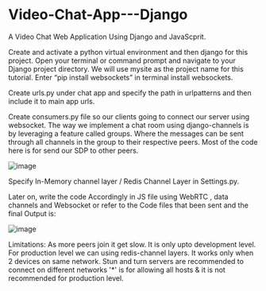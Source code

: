 # Video-Chat-App---Django
A Video Chat Web Application Using Django and JavaScprit.

Create and activate a python virtual environment and then django for this project.
Open your terminal or command prompt and navigate to your Django project directory. We will use mysite as the project name for this tutorial.
Enter “pip install websockets” in terminal install websockets.

Create urls.py under chat app and specify the path in urlpatterns and then include it to main app urls.

Create consumers.py file so our clients going to connect our server using websocket.
The way we implement a chat room using django-channels is by leveraging a feature called groups.
 Where the messages can be sent through all channels in the group to their respective peers.
Most of the code here is for send our SDP to other peers.

![image](https://user-images.githubusercontent.com/85016767/127934206-a29b39e7-0a03-46bc-aa2d-2a0a6558488f.png)



Specify In-Memory channel layer / Redis Channel Layer in Settings.py.

Later on, write the code Accordingly in JS file using WebRTC , data channels and Websocket or refer to the Code files that been sent and the final Output is:

![image](https://user-images.githubusercontent.com/85016767/127934164-e00e4e6e-70a9-490e-b9d8-927045dd76f7.png)

  Limitations:
  As more peers join it get slow.
  It is only upto development level. For production level we can using redis-channel layers.
  It works only when 2 devices on same network.
  Stun and turn servers are recommended to connect on different networks
  '*' is for allowing all hosts & it is not recommended for production level.
